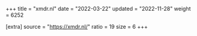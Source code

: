 +++
title = "xmdr.nl"
date = "2022-03-22"
updated = "2022-11-28"
weight = 6252

[extra]
source = "https://xmdr.nl/"
ratio = 19
size = 6
+++
